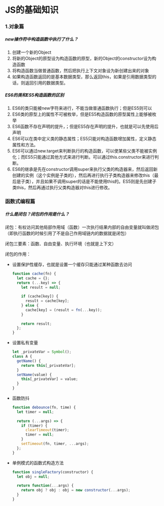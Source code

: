 # JS的基础知识

### 1.对象篇

##### new操作符中构造函数中执行了什么？

1. 创建一个新的Object
2. 将新的Object的原型设为构造函数的原型，新的Object的constructor设为构造函数
3. 将构造函数当做普通函数，然后把执行上下文对象设为新创建出来的对象
4. 如果构造函数返回的是基本数据类型，那么返回this，如果是引用数据类型的话，则返回引用的数据类型。

##### ES6的类和ES5构造函数的区别

1. ES6的类只能被new字符来进行，不能当做普通函数执行；但是ES5则可以
2. ES6类的原型上的属性不可被枚举，但是ES5构造函数的原型属性上能够被枚举
3. ES6函数不存在声明的提升，；但是ES5存在声明的提升，也就是可以先使用后声明
4. ES6可以在类中定义类的静态属性；ES5只能对构造函数增加属性，定义静态属性和方法。
5. ES6可以通过new.target来判断执行的构造函数，可以使某些父类不能被实例化；而ES5只能通过其他方式来进行判断。可以通过this.constructor来进行判断。
6. ES6的继承是先在constructor调用super来执行父类的构造器来，然后返回新创建的实例（这个实例是子类的），然后再进行执行子类构造器来修改this（最后是子类），并且如果不调用super的话是不能使用this的。ES5则是先创建子类this，然后再通过执行父类构造器对this进行修改。

### 函数式编程篇

##### 什么是闭包？闭包的作用是什么？

闭包：有权访问其他局部作用域（函数）一次执行结果内部的自由变量就叫做闭包（即执行函数的时候引用了不是自己作用域链内的数据就是闭包）

闭包三要素：函数、自由变量、执行环境（也就是上下文）

闭包的作用：

- 设置保护性缓存，也就是设置一个缓存只能通过某种函数去访问

  ```js
  function cache(fn) {
    let cache = {};
    return (...key) => {
      let result = null;
      
      if (cache[key]) {
        result = cache[key];
      } else {
        cache[key] = (result = fn(...key));
      }
      
      return result;
    };
  }
  ```

- 设置私有变量

  ```js
  let _privateVar = Symbol();
  class A {
    getName() {
      return this[_privateVar];
    }
    setName(value) {
      this[_privateVar] = value;
    }
  }
  ```

- 函数防抖

  ```js
  function debounce(fn, time) {
    let timer = null;
    
    return (...args) => {
      if (timer) {
       	clearTimeout(timer);
        timer = null;
      }
      setTimeout(fn, timer, ...args);
    };
  }
  ```

- 单例模式的函数式构造方法

  ```js
  function singleFactory(constructor) {
    let obj = null;
    
    return function(...args) {
      return obj ? obj : obj = new constructor(...args);
    }
  }
  ```